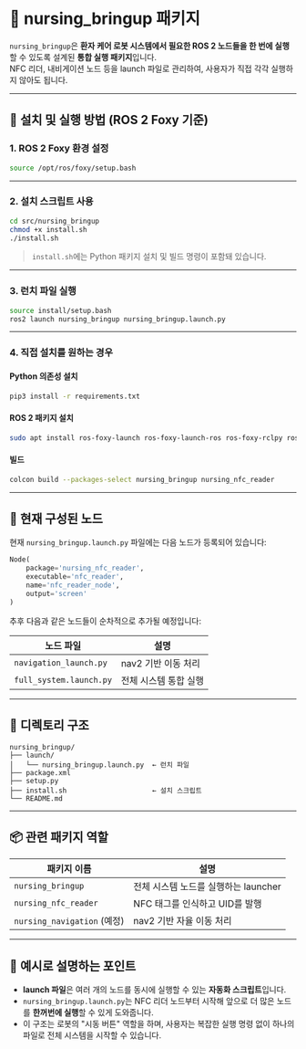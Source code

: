 # 🧠 nursing_bringup 패키지

`nursing_bringup`은 **환자 케어 로봇 시스템에서 필요한 ROS 2 노드들을 한 번에 실행**할 수 있도록 설계된 **통합 실행 패키지**입니다.  
NFC 리더, 내비게이션 노드 등을 launch 파일로 관리하여, 사용자가 직접 각각 실행하지 않아도 됩니다.

---

## 🚀 설치 및 실행 방법 (ROS 2 Foxy 기준)

### 1. ROS 2 Foxy 환경 설정

```bash
source /opt/ros/foxy/setup.bash
```

---

### 2. 설치 스크립트 사용

```bash
cd src/nursing_bringup
chmod +x install.sh
./install.sh
```

> `install.sh`에는 Python 패키지 설치 및 빌드 명령이 포함돼 있습니다.

---

### 3. 런치 파일 실행

```bash
source install/setup.bash
ros2 launch nursing_bringup nursing_bringup.launch.py
```

---

### 4. 직접 설치를 원하는 경우

#### Python 의존성 설치

```bash
pip3 install -r requirements.txt
```

#### ROS 2 패키지 설치

```bash
sudo apt install ros-foxy-launch ros-foxy-launch-ros ros-foxy-rclpy ros-foxy-std-msgs ros-foxy-std-srvs
```

#### 빌드

```bash
colcon build --packages-select nursing_bringup nursing_nfc_reader
```

---

## 🧩 현재 구성된 노드

현재 `nursing_bringup.launch.py` 파일에는 다음 노드가 등록되어 있습니다:

```python
Node(
    package='nursing_nfc_reader',
    executable='nfc_reader',
    name='nfc_reader_node',
    output='screen'
)
```

추후 다음과 같은 노드들이 순차적으로 추가될 예정입니다:

| 노드 파일 | 설명 |
|-----------|------|
| `navigation_launch.py` | nav2 기반 이동 처리 |
| `full_system.launch.py` | 전체 시스템 통합 실행 |

---

## 📂 디렉토리 구조

```
nursing_bringup/
├── launch/
│   └── nursing_bringup.launch.py  ← 런치 파일
├── package.xml
├── setup.py
├── install.sh                     ← 설치 스크립트
└── README.md
```

---

## 📦 관련 패키지 역할

| 패키지 이름              | 설명 |
|--------------------------|------|
| `nursing_bringup`        | 전체 시스템 노드를 실행하는 launcher |
| `nursing_nfc_reader`     | NFC 태그를 인식하고 UID를 발행 |
| `nursing_navigation` (예정) | nav2 기반 자율 이동 처리 |

---

## 👶 예시로 설명하는 포인트

- **launch 파일**은 여러 개의 노드를 동시에 실행할 수 있는 **자동화 스크립트**입니다.
- `nursing_bringup.launch.py`는 NFC 리더 노드부터 시작해 앞으로 더 많은 노드를 **한꺼번에 실행**할 수 있게 도와줍니다.
- 이 구조는 로봇의 "시동 버튼" 역할을 하며, 사용자는 복잡한 실행 명령 없이 하나의 파일로 전체 시스템을 시작할 수 있습니다.

